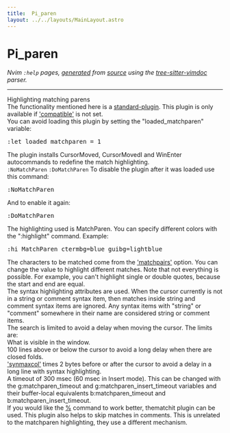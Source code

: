 ```yaml
---
title:  Pi_paren
layout: ../../layouts/MainLayout.astro
---
```


  <a name="pi_paren.txt"></a><a name="matchparen"></a><h1> Pi_paren</h1>
  <p>
    <i>
    Nvim <code>:help</code> pages, <a href="https://github.com/neovim/neovim/blob/master/scripts/gen_help_html.lua">generated</a>
    from <a href="https://github.com/neovim/neovim/blob/master/runtime/doc/pi_paren.txt">source</a>
    using the <a href="https://github.com/neovim/tree-sitter-vimdoc">tree-sitter-vimdoc</a> parser.
    </i>
  </p>
  <hr>
  <div class="old-help-para">Highlighting matching parens</div>
<div class="old-help-para">The functionality mentioned here is a <a href="/neovim-docs-web/en/usr_05#standard-plugin">standard-plugin</a>.
This plugin is only available if <a href="/neovim-docs-web/en/vim_diff#'compatible'">'compatible'</a> is not set.</div>
<div class="old-help-para">You can avoid loading this plugin by setting the "loaded_matchparen" variable:<pre>:let loaded_matchparen = 1</pre>
The plugin installs CursorMoved, CursorMovedI and WinEnter autocommands to
redefine the match highlighting.</div>
<div class="old-help-para">					<a name="%3ANoMatchParen"></a><code class="help-tag-right">:NoMatchParen</code> <a name="%3ADoMatchParen"></a><code class="help-tag">:DoMatchParen</code>
To disable the plugin after it was loaded use this command:<pre>:NoMatchParen</pre>
And to enable it again:<pre>:DoMatchParen</pre>
The highlighting used is MatchParen.  You can specify different colors with
the ":highlight" command.  Example:<pre>:hi MatchParen ctermbg=blue guibg=lightblue</pre>
The characters to be matched come from the <a href="/neovim-docs-web/en/options#'matchpairs'">'matchpairs'</a> option.  You can
change the value to highlight different matches.  Note that not everything is
possible.  For example, you can't highlight single or double quotes, because
the start and end are equal.</div>
<div class="old-help-para">The syntax highlighting attributes are used.  When the cursor currently is not
in a string or comment syntax item, then matches inside string and comment
syntax items are ignored.  Any syntax items with "string" or "comment"
somewhere in their name are considered string or comment items.</div>
<div class="old-help-para">The search is limited to avoid a delay when moving the cursor.  The limits
are:
<div class="help-li" style=""> What is visible in the window.
</div><div class="help-li" style=""> 100 lines above or below the cursor to avoid a long delay when there are
  closed folds.
</div><div class="help-li" style=""> <a href="/neovim-docs-web/en/options#'synmaxcol'">'synmaxcol'</a> times 2 bytes before or after the cursor to avoid a delay
  in a long line with syntax highlighting.
</div><div class="help-li" style=""> A timeout of 300 msec (60 msec in Insert mode). This can be changed with the
  g:matchparen_timeout and g:matchparen_insert_timeout variables and their
  buffer-local equivalents b:matchparen_timeout and
  b:matchparen_insert_timeout.
</div></div>
<div class="old-help-para">If you would like the <a href="/neovim-docs-web/en/motion#%25">%</a> command to work better, thematchit plugin can be
used.  This plugin also helps to skip matches in comments.  This is unrelated
to the matchparen highlighting, they use a different mechanism.</div>

  
  